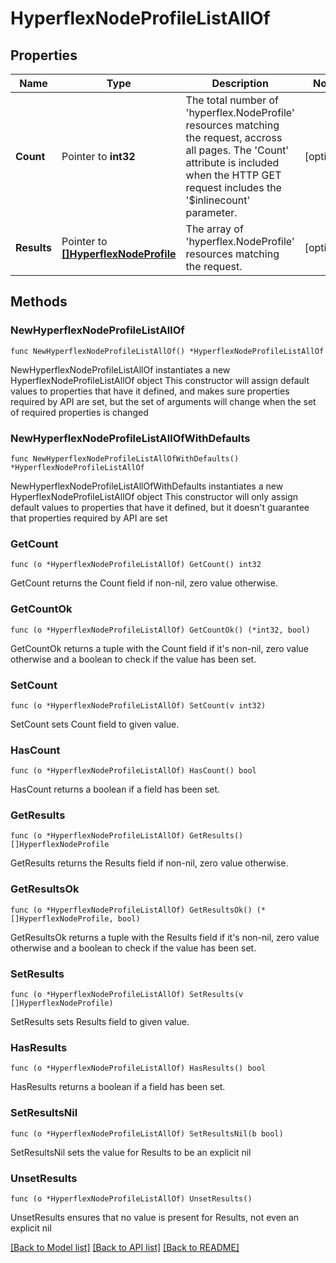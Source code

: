 # HyperflexNodeProfileListAllOf

## Properties

Name | Type | Description | Notes
------------ | ------------- | ------------- | -------------
**Count** | Pointer to **int32** | The total number of &#39;hyperflex.NodeProfile&#39; resources matching the request, accross all pages. The &#39;Count&#39; attribute is included when the HTTP GET request includes the &#39;$inlinecount&#39; parameter. | [optional] 
**Results** | Pointer to [**[]HyperflexNodeProfile**](hyperflex.NodeProfile.md) | The array of &#39;hyperflex.NodeProfile&#39; resources matching the request. | [optional] 

## Methods

### NewHyperflexNodeProfileListAllOf

`func NewHyperflexNodeProfileListAllOf() *HyperflexNodeProfileListAllOf`

NewHyperflexNodeProfileListAllOf instantiates a new HyperflexNodeProfileListAllOf object
This constructor will assign default values to properties that have it defined,
and makes sure properties required by API are set, but the set of arguments
will change when the set of required properties is changed

### NewHyperflexNodeProfileListAllOfWithDefaults

`func NewHyperflexNodeProfileListAllOfWithDefaults() *HyperflexNodeProfileListAllOf`

NewHyperflexNodeProfileListAllOfWithDefaults instantiates a new HyperflexNodeProfileListAllOf object
This constructor will only assign default values to properties that have it defined,
but it doesn't guarantee that properties required by API are set

### GetCount

`func (o *HyperflexNodeProfileListAllOf) GetCount() int32`

GetCount returns the Count field if non-nil, zero value otherwise.

### GetCountOk

`func (o *HyperflexNodeProfileListAllOf) GetCountOk() (*int32, bool)`

GetCountOk returns a tuple with the Count field if it's non-nil, zero value otherwise
and a boolean to check if the value has been set.

### SetCount

`func (o *HyperflexNodeProfileListAllOf) SetCount(v int32)`

SetCount sets Count field to given value.

### HasCount

`func (o *HyperflexNodeProfileListAllOf) HasCount() bool`

HasCount returns a boolean if a field has been set.

### GetResults

`func (o *HyperflexNodeProfileListAllOf) GetResults() []HyperflexNodeProfile`

GetResults returns the Results field if non-nil, zero value otherwise.

### GetResultsOk

`func (o *HyperflexNodeProfileListAllOf) GetResultsOk() (*[]HyperflexNodeProfile, bool)`

GetResultsOk returns a tuple with the Results field if it's non-nil, zero value otherwise
and a boolean to check if the value has been set.

### SetResults

`func (o *HyperflexNodeProfileListAllOf) SetResults(v []HyperflexNodeProfile)`

SetResults sets Results field to given value.

### HasResults

`func (o *HyperflexNodeProfileListAllOf) HasResults() bool`

HasResults returns a boolean if a field has been set.

### SetResultsNil

`func (o *HyperflexNodeProfileListAllOf) SetResultsNil(b bool)`

 SetResultsNil sets the value for Results to be an explicit nil

### UnsetResults
`func (o *HyperflexNodeProfileListAllOf) UnsetResults()`

UnsetResults ensures that no value is present for Results, not even an explicit nil

[[Back to Model list]](../README.md#documentation-for-models) [[Back to API list]](../README.md#documentation-for-api-endpoints) [[Back to README]](../README.md)



